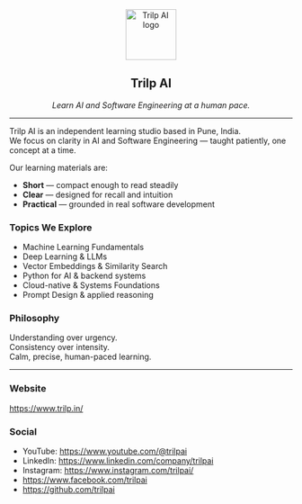 <div align="center">
  <img src="https://www.trilp.in/assets/img/trilp-ai-logo.png" width="90" alt="Trilp AI logo" />
  <h2>Trilp AI</h2>
  <p><i>Learn AI and Software Engineering at a human pace.</i></p>
</div>

---

Trilp AI is an independent learning studio based in Pune, India.  
We focus on clarity in AI and Software Engineering — taught patiently, one concept at a time.

Our learning materials are:
- **Short** — compact enough to read steadily
- **Clear** — designed for recall and intuition
- **Practical** — grounded in real software development

### Topics We Explore
- Machine Learning Fundamentals
- Deep Learning & LLMs
- Vector Embeddings & Similarity Search
- Python for AI & backend systems
- Cloud-native & Systems Foundations
- Prompt Design & applied reasoning

### Philosophy
Understanding over urgency.  
Consistency over intensity.  
Calm, precise, human-paced learning.

---

### Website
https://www.trilp.in/

### Social
- YouTube: https://www.youtube.com/@trilpai
- LinkedIn: https://www.linkedin.com/company/trilpai
- Instagram: https://www.instagram.com/trilpai/
- https://www.facebook.com/trilpai
- https://github.com/trilpai
